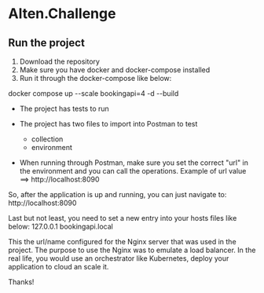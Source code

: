# Alten.Challenge

## Run the project

1. Download the repository
2. Make sure you have docker and docker-compose installed
3. Run it through the docker-compose like below:
  
  docker compose up --scale bookingapi=4 -d --build
  
- The project has tests to run
- The project has two files to import into Postman to test
  - collection
  - environment
  
- When running through Postman, make sure you set the correct "url" in the environment and you can call the operations.
Example of url value ==> http://localhost:8090

So, after the application is up and running, you can just navigate to:
http://localhost:8090

Last but not least, you need to set a new entry into your hosts files like below:
127.0.0.1 bookingapi.local

This the url/name configured for the Nginx server that was used in the project.
The purpose to use the Nginx was to emulate a load balancer.
In the real life, you would use an orchestrator like Kubernetes, deploy your application to cloud an scale it.

Thanks!
